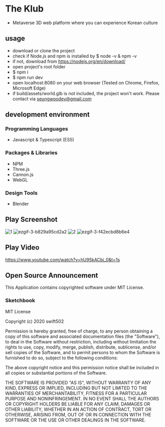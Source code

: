 # The Klub
* Metaverse 3D web platform where you can experience Korean culture

## usage
* download or clone the project
* check if Node.js and npm is installed by $ node -v & npm -v
* if not, download from https://nodejs.org/en/download/
* open project's root folder
* $ npm i
* $ npm run dev
* open localhost:8080 on your web browser (Tested on Chrome, Firefox, Microsoft Edge)
* if build/assets/world.glb is not included, the project won't work. Please contact via seungwoodev@gmail.com
## development environment

### Programming Languages

* Javascript & Typescript (ES5)

### Packages & Libraries

* NPM
* Three.js
* Cannon.js
* WebGL

### Design Tools

* Blender

## Play Screenshot

![1](https://user-images.githubusercontent.com/65812107/135170567-74b1febd-607e-4404-b3e0-942634ab2670.PNG)
![ezgif-3-b829a95cd2a2](https://user-images.githubusercontent.com/65812107/135194101-e3ff227c-772e-4a55-abce-ac6f285f3028.gif)
![2](https://user-images.githubusercontent.com/65812107/135170572-04b43b92-93df-49fa-8f92-8db689e5e5fa.PNG)
![ezgif-3-f42ecbd8b6e4](https://user-images.githubusercontent.com/65812107/135194008-1d5e5591-1636-4bfd-a3dc-27693adc6d7e.gif)



## Play Video

https://www.youtube.com/watch?v=hU95kACbj_0&t=1s

## Open Source Announcement

This Application contains copyrighted software under MIT License.
### Sketchbook

MIT License

Copyright (c) 2020 swift502

Permission is hereby granted, free of charge, to any person obtaining a copy
of this software and associated documentation files (the "Software"), to deal
in the Software without restriction, including without limitation the rights
to use, copy, modify, merge, publish, distribute, sublicense, and/or sell
copies of the Software, and to permit persons to whom the Software is
furnished to do so, subject to the following conditions:

The above copyright notice and this permission notice shall be included in all
copies or substantial portions of the Software.

THE SOFTWARE IS PROVIDED "AS IS", WITHOUT WARRANTY OF ANY KIND, EXPRESS OR
IMPLIED, INCLUDING BUT NOT LIMITED TO THE WARRANTIES OF MERCHANTABILITY,
FITNESS FOR A PARTICULAR PURPOSE AND NONINFRINGEMENT. IN NO EVENT SHALL THE
AUTHORS OR COPYRIGHT HOLDERS BE LIABLE FOR ANY CLAIM, DAMAGES OR OTHER
LIABILITY, WHETHER IN AN ACTION OF CONTRACT, TORT OR OTHERWISE, ARISING FROM,
OUT OF OR IN CONNECTION WITH THE SOFTWARE OR THE USE OR OTHER DEALINGS IN THE
SOFTWARE.


